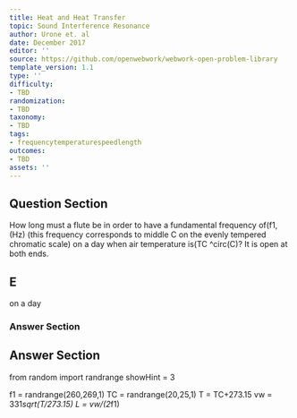 ```yaml
---
title: Heat and Heat Transfer
topic: Sound Interference Resonance
author: Urone et. al
date: December 2017
editor: ''
source: https://github.com/openwebwork/webwork-open-problem-library
template_version: 1.1
type: ''
difficulty:
- TBD
randomization:
- TBD
taxonomy:
- TBD
tags:
- frequencytemperaturespeedlength
outcomes:
- TBD
assets: ''
---
```


## Question Section 

How long must a flute be in order to have a fundamental frequency of(f1,(Hz) (this
frequency corresponds to middle C on the evenly tempered chromatic scale) on a day
when air temperature is(TC ^circ(C)? It is open at both ends.

## E
on a day
### Answer Section


## Answer Section

from random import randrange
showHint = 3

f1 = randrange(260,269,1)
TC = randrange(20,25,1)
T = TC+273.15
vw = 331*sqrt(T/273.15)
L = vw/(2*f1)